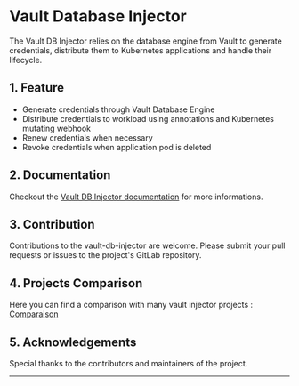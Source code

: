 # Vault Database Injector

The Vault DB Injector relies on the database engine from Vault to generate credentials, distribute them to Kubernetes applications and handle their lifecycle.

##  1. <a name='Feature'></a>Feature
- Generate credentials through Vault Database Engine
- Distribute credentials to workload using annotations and Kubernetes mutating webhook
- Renew credentials when necessary
- Revoke credentials when application pod is deleted

##  2. <a name='Documentation'></a>Documentation

Checkout the [Vault DB Injector documentation](https://numberly.github.io/vault-db-injector) for more informations.

##  3. <a name='Contribution'></a>Contribution

Contributions to the vault-db-injector are welcome. Please submit your pull requests or issues to the project's GitLab repository.

## 4. <a name='Tool Comparison'></a>Projects Comparison

Here you can find a comparison with many vault injector projects : [Comparaison](https://numberly.github.io/vault-db-injector/getting-started/comparison/)

##  5. <a name='Acknowledgements'></a>Acknowledgements

Special thanks to the contributors and maintainers of the project.

---
